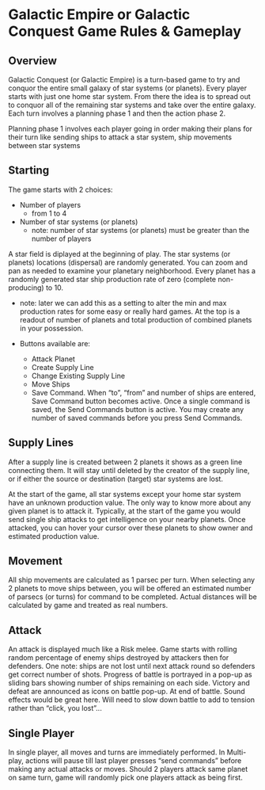 # Galactic Empire or Galactic Conquest Game Rules & Gameplay

## Overview

Galactic Conquest (or Galactic Empire) is a turn-based game to try and conquor the entire small galaxy 
of star systems (or planets).  Every player starts with just one home star system.
From there the idea is to spread out to conquor all of the remaining star systems and take over the entire galaxy.
Each turn involves a planning phase 1 and then the action phase 2.

Planning phase 1 involves each player going in order making their plans for their turn like sending ships
to attack a star system, ship movements between star systems

## Starting

The game starts with 2 choices:
- Number of players
  - from 1 to 4
- Number of star systems (or planets)
  - note: number of star systems (or planets) must be greater than the number of players

A star field is diplayed at the beginning of play.
The star systems (or planets) locations (dispersal) are randomly generated. 
You can zoom and pan as needed to examine your planetary neighborhood. 
Every planet has a randomly generated star ship production rate of zero (complete non-producing) to 10.
- note: later we can add this as a setting to alter the min and max production rates for some easy or really hard games.
At the top is a readout of number of planets and total production of combined planets in your possession.

- Buttons available are: 
  - Attack Planet
  - Create Supply Line
  - Change Existing Supply Line
  - Move Ships
  - Save Command. When “to”, “from” and number of ships are entered, Save Command button becomes active. Once a single command is saved, the Send Commands button is active. You may create any number of saved commands before you press Send Commands.

## Supply Lines
After a supply line is created between 2 planets it shows as a green line connecting them.
It will stay until deleted by the creator of the supply line, or if either the source or destination (target) star systems are lost.

At the start of the game, all star systems except your home star system have an unknown production value. The only way to know more about any given planet is to attack it. Typically, at the start of the game you would send single ship attacks to get intelligence on your nearby planets. Once attacked, you can hover your cursor over these planets to show owner and estimated production value.

## Movement
All ship movements are calculated as 1 parsec per turn. When selecting any 2 planets to move ships between, you will be offered an estimated number of parsecs (or turns) for command to be completed. Actual distances will be calculated by game and treated as real numbers.

## Attack
An attack is displayed much like a Risk melee. Game starts with rolling random percentage of enemy ships destroyed by attackers then for defenders. One note: ships are not lost until next attack round so defenders get correct number of shots. Progress of battle is portrayed in a pop-up as sliding bars showing number of ships remaining on each side. Victory and defeat are announced as icons on battle pop-up. At end of battle. Sound effects would be great here. Will need to slow down battle to add to tension rather than “click, you lost”...

## Single Player
In single player, all moves and turns are immediately performed. In Multi-play, actions will pause till last player presses “send commands” before making any actual attacks or moves. Should 2 players attack same planet on same turn, game will randomly pick one players attack as being first.